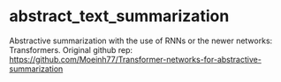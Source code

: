 # abstract_text_summarization
Abstractive summarization with the use of RNNs or the newer networks: Transformers.
Original github rep: https://github.com/Moeinh77/Transformer-networks-for-abstractive-summarization
